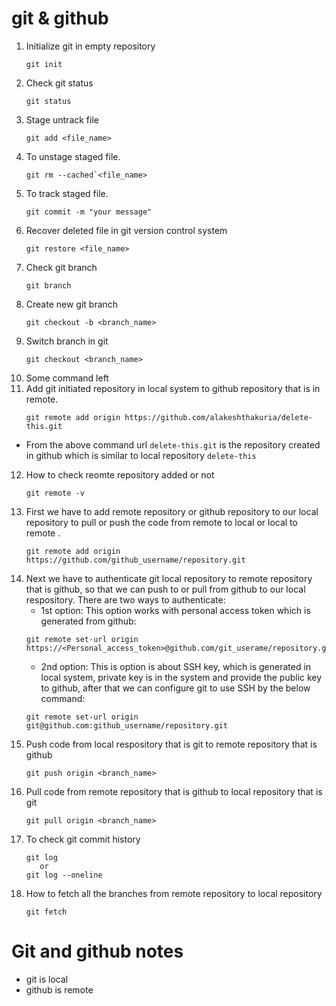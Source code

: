 # git & github

1. Initialize git in empty repository
   ````
   git init
   ````
2. Check git status
   ````
   git status
   ````
3. Stage untrack file
   ````
   git add <file_name>
   ````
4. To unstage staged file.
   ```
   git rm --cached`<file_name>
   ````
5. To track staged file.
   ````
   git commit -m "your message"
   ````
6. Recover deleted file in git version control system
   ````
   git restore <file_name>
   ````
7. Check git branch
   ````
   git branch
   ````
8. Create new git branch
   ````
   git checkout -b <branch_name>
   ````
9. Switch branch in git
   ````
   git checkout <branch_name>
   ````
10. Some command left
11. Add git initiated repository in local system to github repository that is in remote.
    ````
    git remote add origin https://github.com/alakeshthakuria/delete-this.git
    ````
 +  From the above command url `delete-this.git` is the repository created in github which is similar to local repository `delete-this`
12. How to check reomte repository added or not
    ````
    git remote -v
    ````
13. First we have to add remote repository or github repository to our local repository to pull or push  the code from remote to local or local to remote .
    ````
    git remote add origin https://github.com/github_username/repository.git
    ````
13. Next we have to authenticate git local repository to remote repository that is github, so that we can push to or pull from github to our local respository. 
    There are two ways to authenticate:
    + 1st option: This option works with personal access token which is generated from github:
    ````
    git remote set-url origin https://<Personal_access_token>@github.com/git_userame/repository.git
    ````
    + 2nd option: This is option is about SSH key, which is generated in local system, private key is in the system and provide the public key to github, after 
    that we can configure git to use SSH by the below command:
    ````
    git remote set-url origin git@github.com:github_username/repository.git
    ````
14. Push code from local respository that is git to remote repository that is github
    ````
    git push origin <branch_name>
    ````
15. Pull code from remote repository that is github to local repository that is git
    ````
    git pull origin <branch_name>
    ````
16. To check git commit history
    ````
    git log
       or 
    git log --oneline
    ````
17. How to fetch all the branches from remote repository to local repository
    ````
    git fetch
    ````
# Git and github notes
  + git is local
  + github is remote

